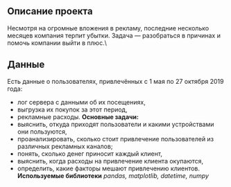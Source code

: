 ## Описание проекта
Несмотря на огромные вложения в рекламу, последние несколько месяцев компания терпит убытки. Задача — разобраться в причинах и помочь компании выйти в плюс.\
## Данные
Есть данные о пользователях, привлечённых с 1 мая по 27 октября 2019 года:
- лог сервера с данными об их посещениях,
- выгрузка их покупок за этот период,
- рекламные расходы.
**Основные задачи:**
- выяснить, откуда приходят пользователи и какими устройствами они пользуются,
- проанализировать, сколько стоит привлечение пользователей из различных рекламных каналов;
- понять, сколько денег приносит каждый клиент,
- выяснить, когда расходы на привлечение клиента окупаются,
- определить, какие факторы мешают привлечению клиентов.
**Используемые библиотеки**
  *pandas, matplotlib, datetime, numpy*
